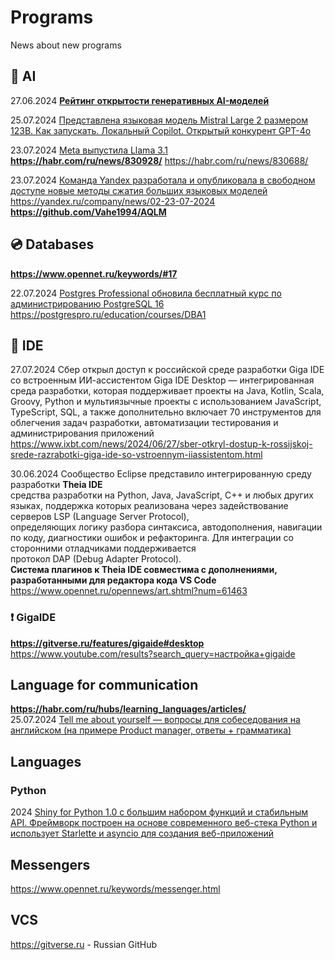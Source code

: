 # Programs
News about new programs

## 👻 AI    
27.06.2024 **[Рейтинг открытости генеративных AI-моделей](https://www.opennet.ru/opennews/art.shtml?num=61448)**          

25.07.2024 [Представлена языковая модель Mistral Large 2 размером 123B. Как запускать. Локальный Сopilot. Открытый конкурент GPT-4o](https://habr.com/ru/articles/831272/)

23.07.2024 [Meta выпустила Llama 3.1](https://habr.com/ru/companies/bothub/news/830930)                           
**https://habr.com/ru/news/830928/**     https://habr.com/ru/news/830688/                                       

23.07.2024 [Команда Yandex разработала и опубликовала в свободном доступе новые методы сжатия больших языковых моделей](https://habr.com/ru/news/830872/)                   
https://yandex.ru/company/news/02-23-07-2024    **https://github.com/Vahe1994/AQLM**                                          

## 💿 Databases          
**https://www.opennet.ru/keywords/#17**                       

22.07.2024 [Postgres Professional обновила бесплатный курс по администрированию PostgreSQL 16](https://habr.com/ru/news/830646/)            
https://postgrespro.ru/education/courses/DBA1                  

## 📄 IDE 
27.07.2024 Сбер открыл доступ к российской среде разработки Giga IDE со встроенным ИИ-ассистентом
Giga IDE Desktop — интегрированная среда разработки, которая поддерживает проекты на Java, Kotlin, Scala, Groovy, Python и 
мультиязычные проекты с использованием JavaScript, TypeScript, SQL, 
а также дополнительно включает 70 инструментов для облегчения задач разработки, автоматизации тестирования и администрирования приложений
https://www.ixbt.com/news/2024/06/27/sber-otkryl-dostup-k-rossijskoj-srede-razrabotki-giga-ide-so-vstroennym-iiassistentom.html                

30.06.2024 Сообщество Eclipse представило интегрированную среду разработки **Theia IDE**                            
средства разработки на Python, Java, JavaScript, C++ и любых других языках, поддержка которых реализована через задействование серверов LSP (Language Server Protocol),                        
определяющих логику разбора синтаксиса, автодополнения, навигации по коду, диагностики ошибок и рефакторинга. Для интеграции со сторонними отладчиками поддерживается                      
протокол DAP (Debug Adapter Protocol).                                            
**Система плагинов к Theia IDE совместима с дополнениями, разработанными для редактора кода VS Code**                      
https://www.opennet.ru/opennews/art.shtml?num=61463                            
 

### ❗ GigaIDE                              
**https://gitverse.ru/features/gigaide#desktop**                        
https://www.youtube.com/results?search_query=настройка+gigaide                         

## Language for communication                       
**https://habr.com/ru/hubs/learning_languages/articles/**                            
25.07.2024 [Tell me about yourself — вопросы для собеседования на английском (на примере Product manager, ответы + грамматика)](https://habr.com/ru/articles/831238/)                    


## Languages              
### Python                
2024 [Shiny for Python 1.0 с большим набором функций и стабильным API. Фреймворк построен на основе современного веб-стека Python и использует Starlette и asyncio для создания веб-приложений](https://habr.com/ru/news/831078/)              

## Messengers                
https://www.opennet.ru/keywords/messenger.html

## VCS                
https://gitverse.ru - Russian GitHub                              
